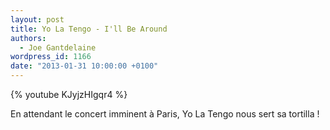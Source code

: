 ```yaml
---
layout: post
title: Yo La Tengo - I'll Be Around
authors:
  - Joe Gantdelaine
wordpress_id: 1166
date: "2013-01-31 10:00:00 +0100"
---
```


{% youtube KJyjzHIgqr4 %}

En attendant le concert imminent à Paris, Yo La Tengo nous sert sa tortilla !

